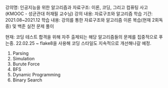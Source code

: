 강의명: 인공지능을 위한 알고리즘과 자료구조: 이론, 코딩, 그리고 컴퓨팅 사고(KMOOC - 성균관대 허재필 교수님)
강의 내용: 자료구조와 알고리즘
학습 기간: 2021.08~2021.12
학습 내용: 강의를 통한 자료구조와 알고리즘 이론 복습(현재 2회독중) 및 백준 실전 문제 풀이

현재: 코딩 테스트 합격을 위해 자주 출제되는 해당 알고리즘들의 문제를 집중적으로 푸는중.
22.02.25 ~ flake8을 사용해 코딩 스타일도 지속적으로 개선해나갈 예정.
1. Parsing
2. Simulation
3. Burute Force
4. BFS
5. Dynamic Programming
6. Binary Search
